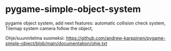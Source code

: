 # pygame-simple-object-system

pygame object system, add next features:
automatic collision check system,
Tilemap system
camera follow the object,




Ohje/suunnitelma suomeksi:
https://github.com/andrew-karppinen/pygame-simple-object/blob/main/documentation/ohje.txt


